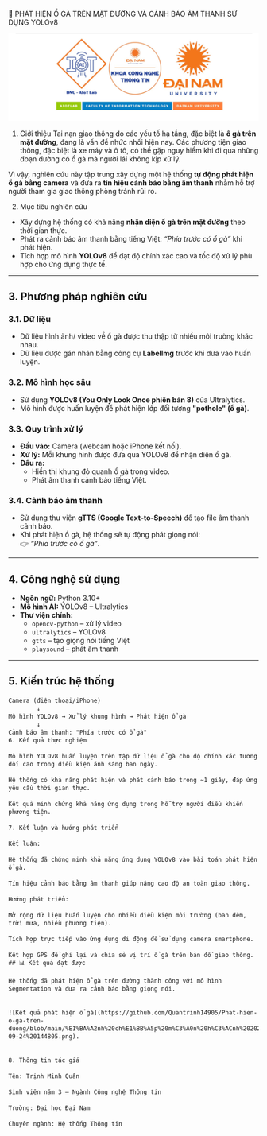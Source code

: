 🚗 PHÁT HIỆN Ổ GÀ TRÊN MẶT ĐƯỜNG VÀ CẢNH BÁO ÂM THANH SỬ DỤNG YOLOv8


![Ảnh minh họa](https://github.com/Quantrinh14905/Phat-hien-o-ga-tren-duong/raw/main/Ảnh%20chụp%20màn%20hình%202025-09-24%20144038.png)



1. Giới thiệu
Tai nạn giao thông do các yếu tố hạ tầng, đặc biệt là **ổ gà trên mặt đường**, đang là vấn đề nhức nhối hiện nay. Các phương tiện giao thông, đặc biệt là xe máy và ô tô, có thể gặp nguy hiểm khi đi qua những đoạn đường có ổ gà mà người lái không kịp xử lý.  

Vì vậy, nghiên cứu này tập trung xây dựng một hệ thống **tự động phát hiện ổ gà bằng camera** và đưa ra **tín hiệu cảnh báo bằng âm thanh** nhằm hỗ trợ người tham gia giao thông phòng tránh rủi ro.

2. Mục tiêu nghiên cứu
- Xây dựng hệ thống có khả năng **nhận diện ổ gà trên mặt đường** theo thời gian thực.  
- Phát ra cảnh báo âm thanh bằng tiếng Việt: *“Phía trước có ổ gà”* khi phát hiện.  
- Tích hợp mô hình **YOLOv8** để đạt độ chính xác cao và tốc độ xử lý phù hợp cho ứng dụng thực tế.  

---

## 3. Phương pháp nghiên cứu
### 3.1. Dữ liệu
- Dữ liệu hình ảnh/ video về ổ gà được thu thập từ nhiều môi trường khác nhau.  
- Dữ liệu được gán nhãn bằng công cụ **LabelImg** trước khi đưa vào huấn luyện.  

### 3.2. Mô hình học sâu
- Sử dụng **YOLOv8 (You Only Look Once phiên bản 8)** của Ultralytics.  
- Mô hình được huấn luyện để phát hiện lớp đối tượng **"pothole" (ổ gà)**.  

### 3.3. Quy trình xử lý
- **Đầu vào:** Camera (webcam hoặc iPhone kết nối).  
- **Xử lý:** Mỗi khung hình được đưa qua YOLOv8 để nhận diện ổ gà.  
- **Đầu ra:**  
  - Hiển thị khung đỏ quanh ổ gà trong video.  
  - Phát âm thanh cảnh báo tiếng Việt.  

### 3.4. Cảnh báo âm thanh
- Sử dụng thư viện **gTTS (Google Text-to-Speech)** để tạo file âm thanh cảnh báo.  
- Khi phát hiện ổ gà, hệ thống sẽ tự động phát giọng nói:  
  👉 *“Phía trước có ổ gà”*.  

---

## 4. Công nghệ sử dụng
- **Ngôn ngữ:** Python 3.10+  
- **Mô hình AI:** YOLOv8 – Ultralytics  
- **Thư viện chính:**  
  - `opencv-python` – xử lý video  
  - `ultralytics` – YOLOv8  
  - `gtts` – tạo giọng nói tiếng Việt  
  - `playsound` – phát âm thanh  

---

## 5. Kiến trúc hệ thống
```text
Camera (điện thoại/iPhone) 
        ↓
Mô hình YOLOv8 → Xử lý khung hình → Phát hiện ổ gà
        ↓
Cảnh báo âm thanh: "Phía trước có ổ gà"
6. Kết quả thực nghiệm

Mô hình YOLOv8 huấn luyện trên tập dữ liệu ổ gà cho độ chính xác tương đối cao trong điều kiện ánh sáng ban ngày.

Hệ thống có khả năng phát hiện và phát cảnh báo trong ~1 giây, đáp ứng yêu cầu thời gian thực.

Kết quả minh chứng khả năng ứng dụng trong hỗ trợ người điều khiển phương tiện.

7. Kết luận và hướng phát triển

Kết luận:

Hệ thống đã chứng minh khả năng ứng dụng YOLOv8 vào bài toán phát hiện ổ gà.

Tín hiệu cảnh báo bằng âm thanh giúp nâng cao độ an toàn giao thông.

Hướng phát triển:

Mở rộng dữ liệu huấn luyện cho nhiều điều kiện môi trường (ban đêm, trời mưa, nhiều phương tiện).

Tích hợp trực tiếp vào ứng dụng di động để sử dụng camera smartphone.

Kết hợp GPS để ghi lại và chia sẻ vị trí ổ gà trên bản đồ giao thông.
## 📊 Kết quả đạt được

Hệ thống đã phát hiện ổ gà trên đường thành công với mô hình Segmentation và đưa ra cảnh báo bằng giọng nói.  


![Kết quả phát hiện ổ gà](https://github.com/Quantrinh14905/Phat-hien-o-ga-tren-duong/blob/main/%E1%BA%A2nh%20ch%E1%BB%A5p%20m%C3%A0n%20h%C3%ACnh%202025-09-24%20144805.png).


8. Thông tin tác giả

Tên: Trịnh Minh Quân

Sinh viên năm 3 – Ngành Công nghệ Thông tin

Trường: Đại học Đại Nam

Chuyên ngành: Hệ thống Thông tin
